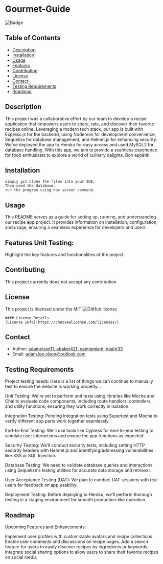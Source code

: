 # Gourmet-Guide


![Badge](https://img.shields.io/badge/my-badge-blue)


## Table of Contents
- [Description](#description)
- [Installation](#installation)
- [Usage](#usage)
- [Features](#features)
- [Contributing](#contributing)
- [License](#license)
- [Contact](#contact)
- [Testing Requirements](#testing-requirements)
- [Roadmap](#roadmap)
    
## Description
   

This project was a collaborative effort by our team to develop a recipe application that empowers users to share, rate, and discover their favorite recipes online. Leveraging a modern tech stack, our app is built with Express.js for the backend, using Nodemon for development convenience, Sequelize for database management, and Helmet.js for enhancing security. We've deployed the app to Heroku for easy access and used MySQL2 for database handling. With this app, we aim to provide a seamless experience for food enthusiasts to explore a world of culinary delights. Bon appétit!

    
## Installation   
    simply git clone the files into your IDE. 
    Then seed the database. 
    run the program using npx server command. 

## Usage
    

This README serves as a guide for setting up, running, and understanding our recipe app project. It provides information on installation, configuration, and usage, ensuring a seamless experience for developers and users.


## Features Unit Testing: 

    
Highlight the key features and functionalities of the project.
    
## Contributing
This project currently does not accept any contribution
    
## License
    
This project is licensed under the MIT
![GitHub license](https://img.shields.io/badge/license-MIT-blue.svg)

    #### License Details
    [License Info](https://choosealicense.com/licenses/)
    
## Contact
    
- Author: [adamolson11, abaker421, camramiam, noahr33](https://github.com/adamolson11)
- Email: adam.lee.olson@outlook.com 
    
    
## Testing Requirements
   
Project testing needs: Here is a list of things we can continue to manually test to ensure the website is working properly...

Unit Testing: We're yet to perform unit tests using libraries like Mocha and Chai to evaluate code components, including route handlers, controllers, and utility functions, ensuring they work correctly in isolation.

Integration Testing: Pending integration tests using Supertest and Mocha to verify different app parts work together seamlessly.

End-to-End Testing: We'll use tools like Cypress for end-to-end testing to simulate user interactions and ensure the app functions as expected.

Security Testing: We'll conduct security tests, including setting HTTP security headers with Helmet.js and identifying/addressing vulnerabilities like XSS or SQL Injection.

Database Testing: We need to validate database queries and interactions using Sequelize's testing utilities for accurate data storage and retrieval.

User Acceptance Testing (UAT): We plan to conduct UAT sessions with real users for feedback on app usability.

Deployment Testing: Before deploying to Heroku, we'll perform thorough testing in a staging environment for smooth production-like operation.
    

    
## Roadmap 

 Upcoming Features and Enhancements:

Implement user profiles with customizable avatars and recipe collections.
Enable user comments and discussions on recipe pages.
Add a search feature for users to easily discover recipes by ingredients or keywords.
Integrate social sharing options to allow users to share their favorite recipes on social media  
